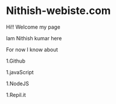# Nithish-webiste.com
Hi!! Welcome my page 

 Iam Nithish kumar here

 For now I know about

 1.Github

 1.javaScript

 1.NodeJS

 1.Repil.it